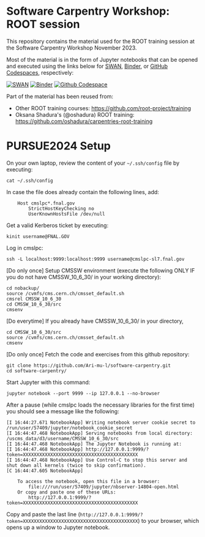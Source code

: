 # Software Carpentry Workshop: ROOT session

This repository contains the material used for the ROOT training session at the Software Carpentry Workshop November 2023.

Most of the material is in the form of Jupyter notebooks that can be opened and executed using the links below for [SWAN](https://swan.cern.ch), [Binder](https://mybinder.org), or [GitHub Codespaces](https://github.com/features/codespaces), respectively:

[![SWAN](https://swan.web.cern.ch/sites/swan.web.cern.ch/files/pictures/open_in_swan.svg)](https://cern.ch/swanserver/cgi-bin/go?projurl=https://github.com/root-project/software-carpentry.git)
[![Binder](https://mybinder.org/badge_logo.svg)](https://mybinder.org/v2/gh/root-project/software-carpentry/main)
[![Github Codespace](https://img.shields.io/badge/open-GH_Codespaces-blue?logo=github)](https://codespaces.new/root-project/software-carpentry?quickstart=1)

Part of the material has been reused from:
* Other ROOT training courses: https://github.com/root-project/training
* Oksana Shadura's (@oshadura) ROOT training: https://github.com/oshadura/carpentries-root-training

# PURSUE2024 Setup

On your own laptop, review the content of your `~/.ssh/config` file by executing:
```
cat ~/.ssh/config
```

In case the file does already contain the following lines, add:
```
    Host cmslpc*.fnal.gov
        StrictHostKeyChecking no
        UserKnownHostsFile /dev/null
```

Get a valid Kerberos ticket by executing:
```
kinit username@FNAL.GOV
```

Log in cmslpc:
```
ssh -L localhost:9999:localhost:9999 username@cmslpc-sl7.fnal.gov
```

\[Do only once] Setup CMSSW environment (execute the following ONLY IF you do not have CMSSW_10_6_30/ in your working directory):
```
cd nobackup/
source /cvmfs/cms.cern.ch/cmsset_default.sh
cmsrel CMSSW_10_6_30
cd CMSSW_10_6_30/src
cmsenv
```

\[Do everytime] If you already have CMSSW_10_6_30/ in your directory,
```
cd CMSSW_10_6_30/src
source /cvmfs/cms.cern.ch/cmsset_default.sh
cmsenv
```

\[Do only once] Fetch the code and exercises from this github repository:
```
git clone https://github.com/Ari-mu-l/software-carpentry.git
cd software-carpentry/
```

Start Jupyter with this command:
```
jupyter notebook --port 9999 --ip 127.0.0.1 --no-browser
```

After a pause (while cmslpc loads the necessary libraries for the first time) you should see a message like the following:
```
[I 16:44:27.671 NotebookApp] Writing notebook server cookie secret to /run/user/57409/jupyter/notebook_cookie_secret
[I 16:44:47.468 NotebookApp] Serving notebooks from local directory: /uscms_data/d3/username/CMSSW_10_6_30/src
[I 16:44:47.468 NotebookApp] The Jupyter Notebook is running at:
[I 16:44:47.468 NotebookApp] http://127.0.0.1:9999/?token=XXXXXXXXXXXXXXXXXXXXXXXXXXXXXXXXXXXXXXXXXX
[I 16:44:47.468 NotebookApp] Use Control-C to stop this server and shut down all kernels (twice to skip confirmation).
[C 16:44:47.605 NotebookApp]
    
    To access the notebook, open this file in a browser:
        file:///run/user/57409/jupyter/nbserver-14804-open.html
    Or copy and paste one of these URLs:
        http://127.0.0.1:9999/?token=XXXXXXXXXXXXXXXXXXXXXXXXXXXXXXXXXXXXXXXXXX
```

Copy and paste the last line (`http://127.0.0.1:9999/?token=XXXXXXXXXXXXXXXXXXXXXXXXXXXXXXXXXXXXXXXXXX`) to your browser, which opens up a window to Jupyter notebook.
